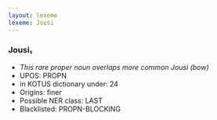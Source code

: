 ```yaml
---
layout: lexeme
lexeme: Jousi
---
```


###  Jousi₁

* _This rare proper noun overlaps more common *Jousi* (bow)_
* UPOS:  PROPN
* in KOTUS dictionary under:  24
* Origins: finer 
* Possible NER class:  LAST
* Blacklisted:  PROPN-BLOCKING

